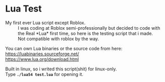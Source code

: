 # Lua Test

<dl>
  <dt>My first ever Lua script except Roblox.</dt>
  <dd>I was coding at Roblox semi-professionally but decided to code with the Real *Lua* first time, so here is the testing script that i made. <br> Not compatible with roblox by the way.</dd>
</dl>

You can own Lua binaries or the source code from here: <br>
https://luabinaries.sourceforge.net/ <br> https://www.lua.org/download.html

Built in linux, so i writed this script(shit) for linux-only. <br>
Type **`./lua54 test.lua`** for opening it.
